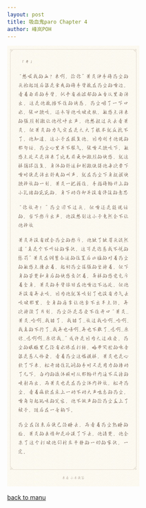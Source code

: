 ```yaml
---
layout: post
title: 吸血鬼paro Chapter 4
author: 峰岚POH
---
```


![image1](https://raw.githubusercontent.com/allforyanchen/allforyanchen.github.io/master/images/POH/vampire4.jpg)



[back to manu](https://allforyanchen.github.io/2021/01/06/post-61.html)
